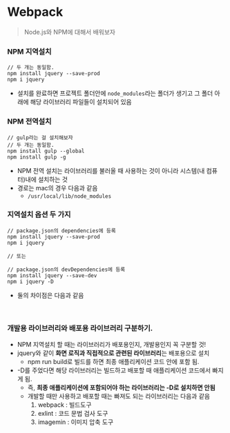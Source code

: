 # Webpack

> Node.js와 NPM에 대해서 배워보자

### NPM 지역설치

```
// 두 개는 동일함.
npm install jquery --save-prod
npm i jquery
```

- 설치를 완료하면 프로젝트 폴더안에 `node_modules`라는 폴더가 생기고 그 폴더 아래에 해당 라이브러리 파일들이 설치되어 있음

### NPM 전역설치

```
// gulp라는 걸 설치해보자
// 두 개는 동일함.
npm install gulp --global
npm install gulp -g
```

- NPM 전역 설치는 라이브러리를 불러올 때 사용하는 것이 아니라 시스템(내 컴퓨터)내에 설치하는 것
- 경로는 mac의 경우 다음과 같음
  - `/usr/local/lib/node_modules`

### 지역설치 옵션 두 가지

```
// package.json의 dependencies에 등록
npm install jquery --save-prod
npm i jquery

// 또는

// package.json의 devDependencies에 등록
npm install jquery --save-dev
npm i jquery -D
```

- 둘의 차이점은 다음과 같음

<br>

### 개발용 라이브러리와 배포용 라이브러리 구분하기.

- NPM 지역설치 할 때는 라이브러리가 배포용인지, 개발용인지 꼭 구분할 것!
- jquery와 같이 **화면 로직과 직접적으로 관련된 라이브러리**는 배포용으로 설치
  - npm run build로 빌드를 하면 최종 애플리케이션 코드 안에 포함 됨.
- -D를 주었다면 해당 라이브러리는 빌드하고 배포할 때 애플리케이션 코드에서 빠지게 됨.
  - 즉, **최종 애플리케이션에 포함되어야 하는 라이브러리는 -D로 설치하면 안됨**
  - 개발할 때만 사용하고 배포할 때는 빠져도 되는 라이브러리는 다음과 같음
    1. webpack : 빌드도구
    2. exlint : 코드 문법 검사 도구
    3. imagemin : 이미지 압축 도구

<br>
